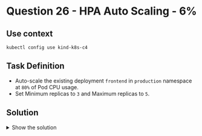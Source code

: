 # Question 26 - HPA Auto Scaling - 6%

## Use context

```shell
kubectl config use kind-k8s-c4
```

## Task Definition

- Auto-scale the existing deployment `frontend` in `production` namespace at `80%` of Pod CPU usage.
- Set Minimum replicas to `3` and Maximum replicas to `5`.

## Solution

<details>
  <summary>Show the solution</summary>

### Validate the deployment

```shell
k -n production get deploy
NAME       READY   UP-TO-DATE   AVAILABLE   AGE
frontend   2/2     2            2           19s
```

### Auto-scale the deployment 'frontend' in 'production' namespace

```shell
k -n production autoscale deploy frontend --min=3 --max=5 --cpu-percent=80
horizontalpodautoscaler.autoscaling/frontend autoscaled
```

### Check the HPA created in 'production' namespace

```shell
k -n production get hpa
NAME       REFERENCE             TARGETS         MINPODS   MAXPODS   REPLICAS   AGE
frontend   Deployment/frontend   <unknown>/80%   3         5         3          99s
```

### Validate the number of replicas set on HPA

```shell
k -n production get deploy frontend
NAME       READY   UP-TO-DATE   AVAILABLE   AGE
frontend   3/3     3            3           9m31s
```

The number of replicas should be set to `3`.

</details>